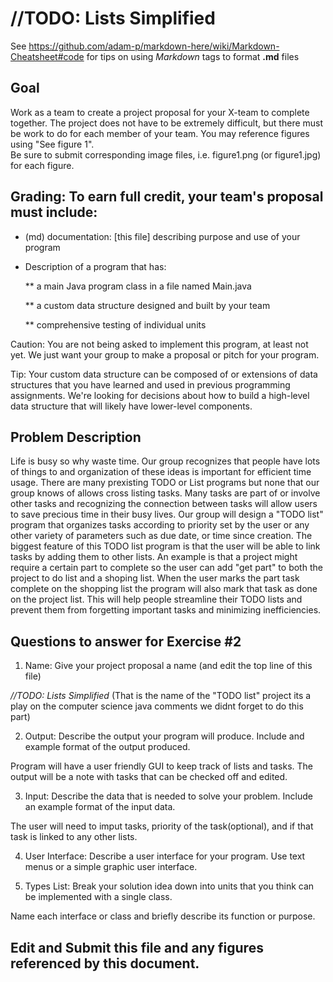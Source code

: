 # //TODO: Lists Simplified

See https://github.com/adam-p/markdown-here/wiki/Markdown-Cheatsheet#code for tips on using *Markdown* tags to format __.md__ files

## Goal

Work as a team to create a project proposal for your X-team to complete together.
The project does not have to be extremely difficult,
but there must be work to do for each member of your team.
You may reference figures using "See figure 1".  
Be sure to submit corresponding image files, i.e. figure1.png (or figure1.jpg) for each figure.

## Grading: To earn full credit, your team's proposal must include:

* (md) documentation: [this file] describing purpose and use of your program

* Description of a program that has:

  ** a main Java program class in a file named Main.java
  
  ** a custom data structure designed and built by your team
  
  ** comprehensive testing of individual units
  
 Caution: You are not being asked to implement this program, at least not yet. 
 We just want your group to make a proposal or pitch for your program.
 
 Tip: Your custom data structure can be composed of or extensions of data structures that you have learned and used in previous programming assignments.  We're looking for decisions about how to build a high-level data structure that will likely have lower-level components.

## Problem Description

Life is busy so why waste time. Our group recognizes that people have lots of things to and organization of these ideas is important for efficient time usage. There are many prexisting TODO or List programs but none that our group knows of allows cross listing tasks. Many tasks are part of or involve other tasks and recognizing the connection between tasks will allow users to save precious time in their busy lives. Our group will design a "TODO list" program that organizes tasks according to priority set by the user or any other variety of parameters such as due date, or time since creation. The biggest feature of this TODO list program is that the user will be able to link tasks by adding them to other lists. An example is that a project might require a certain part to complete so the user can add "get part" to both the project to do list and a shoping list. When the user marks the part task complete on the shopping list the program will also mark that task as done on the project list. This will help people streamline their TODO lists and prevent them from forgetting important tasks and minimizing inefficiencies.

## Questions to answer for Exercise #2

1. Name: Give your project proposal a name (and edit the top line of this file)

*//TODO: Lists Simplified* (That is the name of the "TODO list" project its a play on the computer science java comments we didnt forget to do this part)

2. Output: Describe the output your program will produce.  Include and example format of the output produced.

Program will have a user friendly GUI to keep track of lists and tasks. The output will be a note with tasks that can be checked off and edited.

3. Input: Describe the data that is needed to solve your problem. Include an example format of the input data.

The user will need to imput tasks, priority of the task(optional), and if that task is linked to any other lists.

4. User Interface: Describe a user interface for your program.  Use text menus or a simple graphic user interface.



5. Types List: Break your solution idea down into units that you think can be implemented with a single class.



Name each interface or class and briefly describe its function or purpose.


## Edit and Submit this file and any figures referenced by this document.

